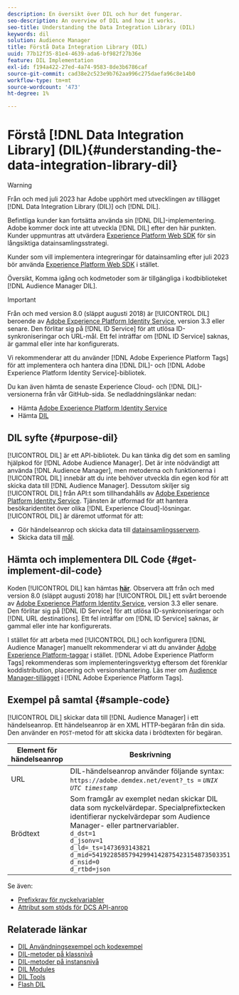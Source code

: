 ```yaml
---
description: En översikt över DIL och hur det fungerar.
seo-description: An overview of DIL and how it works.
seo-title: Understanding the Data Integration Library (DIL)
keywords: dil
solution: Audience Manager
title: Förstå Data Integration Library (DIL)
uuid: 77b12f35-81e4-4639-ada6-bf982f27b36e
feature: DIL Implementation
exl-id: f194a422-27ed-4a74-9583-8de3b6786caf
source-git-commit: cad38e2c523e9b762aa996c275daefa96c8e14b0
workflow-type: tm+mt
source-wordcount: '473'
ht-degree: 1%

---
```


# Förstå [!DNL Data Integration Library] (DIL){#understanding-the-data-integration-library-dil}

>[!WARNING]
>
>Från och med juli 2023 har Adobe upphört med utvecklingen av tillägget [!DNL Data Integration Library (DIL)] och [!DNL DIL].
>
>Befintliga kunder kan fortsätta använda sin [!DNL DIL]-implementering. Adobe kommer dock inte att utveckla [!DNL DIL] efter den här punkten. Kunder uppmuntras att utvärdera [Experience Platform Web SDK](https://experienceleague.adobe.com/docs/experience-platform/edge/home.html?lang=en) för sin långsiktiga datainsamlingsstrategi.
>
>Kunder som vill implementera integreringar för datainsamling efter juli 2023 bör använda [Experience Platform Web SDK](https://experienceleague.adobe.com/docs/experience-platform/edge/home.html?lang=en) i stället.

Översikt, Komma igång och kodmetoder som är tillgängliga i kodbiblioteket [!DNL Audience Manager DIL].

>[!IMPORTANT]
>
>Från och med version 8.0 (släppt augusti 2018) är [!UICONTROL DIL] beroende av [Adobe Experience Platform Identity Service](https://experienceleague.adobe.com/docs/id-service/using/home.html), version 3.3 eller senare. Den förlitar sig på [!DNL ID Service] för att utlösa ID-synkroniseringar och URL-mål. Ett fel inträffar om [!DNL ID Service] saknas, är gammal eller inte har konfigurerats.
>
>Vi rekommenderar att du använder [!DNL Adobe Experience Platform Tags] för att implementera och hantera dina [!DNL DIL]- och [!DNL Adobe Experience Platform Identity Service]-bibliotek.

Du kan även hämta de senaste Experience Cloud- och [!DNL DIL]-versionerna från vår GitHub-sida. Se nedladdningslänkar nedan:

* Hämta [Adobe Experience Platform Identity Service](https://github.com/Adobe-Marketing-Cloud/id-service/releases)
* Hämta [DIL](https://github.com/Adobe-Marketing-Cloud/dil/releases)

## DIL syfte {#purpose-dil}

[!UICONTROL DIL] är ett API-bibliotek. Du kan tänka dig det som en samling hjälpkod för [!DNL Adobe Audience Manager]. Det är inte nödvändigt att använda [!DNL Audience Manager], men metoderna och funktionerna i [!UICONTROL DIL] innebär att du inte behöver utveckla din egen kod för att skicka data till [!DNL Audience Manager]. Dessutom skiljer sig [!UICONTROL DIL] från API:t som tillhandahålls av [Adobe Experience Platform Identity Service](https://experienceleague.adobe.com/docs/id-service/using/home.html). Tjänsten är utformad för att hantera besökaridentitet över olika [!DNL Experience Cloud]-lösningar. [!UICONTROL DIL] är däremot utformat för att:

* Gör händelseanrop och skicka data till [datainsamlingsservern](../reference/system-components/components-data-collection.md).
* Skicka data till [mål](../features/destinations/destinations.md).

## Hämta och implementera DIL Code {#get-implement-dil-code}

Koden [!UICONTROL DIL] kan hämtas **[här](https://github.com/Adobe-Marketing-Cloud/dil/releases)**. Observera att från och med version 8.0 (släppt augusti 2018) har [!UICONTROL DIL] ett svårt beroende av [Adobe Experience Platform Identity Service](https://experienceleague.adobe.com/docs/id-service/using/home.html), version 3.3 eller senare. Den förlitar sig på [!DNL ID Service] för att utlösa ID-synkroniseringar och [!DNL URL destinations]. Ett fel inträffar om [!DNL ID Service] saknas, är gammal eller inte har konfigurerats.

I stället för att arbeta med [!UICONTROL DIL] och konfigurera [!DNL Audience Manager] manuellt rekommenderar vi att du använder [Adobe Experience Platform-taggar](https://experienceleague.adobe.com/docs/experience-platform/tags/home.html) i stället. [!DNL Adobe Experience Platform Tags] rekommenderas som implementeringsverktyg eftersom det förenklar koddistribution, placering och versionshantering. Läs mer om [Audience Manager-tillägget](https://experienceleague.adobe.com/docs/experience-platform/tags/extensions/adobe/audience-manager/overview.html) i [!DNL Adobe Experience Platform Tags].

## Exempel på samtal {#sample-code}

[!UICONTROL DIL] skickar data till [!DNL Audience Manager] i ett händelseanrop. Ett händelseanrop är en XML HTTP-begäran från din sida. Den använder en `POST`-metod för att skicka data i brödtexten för begäran.

| Element för händelseanrop | Beskrivning |
|--- |--- |
| URL | DIL-händelseanrop använder följande syntax: `https://adobe.demdex.net/event?_ts =` *`UNIX UTC timestamp`* |
| Brödtext | Som framgår av exemplet nedan skickar DIL data som nyckelvärdepar. Specialprefixtecken identifierar nyckelvärdepar som Audience Manager- eller partnervariabler.<br>`d_dst=1`<br>`d_jsonv=1`<br>`d_ld=_ts=1473693143821`<br>`d_mid=54192285857942994142875423154873503351`<br>`d_nsid=0`<br>`d_rtbd=json`<br> |

Se även:
* [Prefixkrav för nyckelvariabler](../features/traits/trait-variable-prefixes.md)
* [Attribut som stöds för DCS API-anrop](../api/dcs-intro/dcs-api-reference/dcs-keys.md)

## Relaterade länkar

* [DIL Användningsexempel och kodexempel](/help/using/dil/dil-use-cases.md)
* [DIL-metoder på klassnivå](/help/using/dil/dil-class-overview/dil-start.md)
* [DIL-metoder på instansnivå](/help/using/dil/dil-instance-methods.md)
* [DIL Modules](/help/using/dil/dil-modules.md)
* [DIL Tools](/help/using/dil/dil-tools.md)
* [Flash DIL](/help/using/dil/dil-flash.md)
